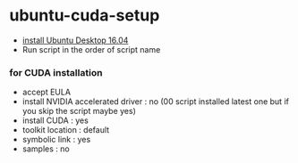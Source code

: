# ubuntu-cuda-setup

- [install Ubuntu Desktop 16.04](https://tutorials.ubuntu.com/tutorial/tutorial-install-ubuntu-desktop-1604#0)
- Run script in the order of script name


### for CUDA installation

- accept EULA
- install NVIDIA accelerated driver : no (00 script installed latest one but if you skip the script maybe yes)
- install CUDA : yes
- toolkit location : default
- symbolic link : yes
- samples : no
